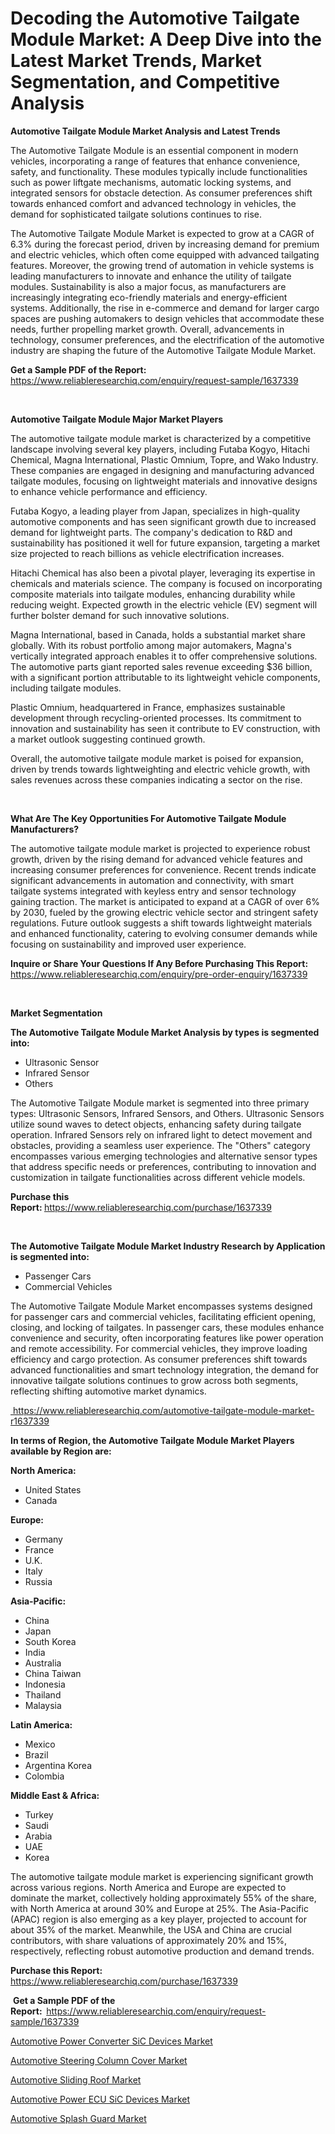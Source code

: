 <p><h1>Decoding the Automotive Tailgate Module Market: A Deep Dive into the Latest Market Trends, Market Segmentation, and Competitive Analysis</h1></p><p><strong>Automotive Tailgate Module Market Analysis and Latest Trends</strong></p>
<p><p>The Automotive Tailgate Module is an essential component in modern vehicles, incorporating a range of features that enhance convenience, safety, and functionality. These modules typically include functionalities such as power liftgate mechanisms, automatic locking systems, and integrated sensors for obstacle detection. As consumer preferences shift towards enhanced comfort and advanced technology in vehicles, the demand for sophisticated tailgate solutions continues to rise.</p><p>The Automotive Tailgate Module Market is expected to grow at a CAGR of 6.3% during the forecast period, driven by increasing demand for premium and electric vehicles, which often come equipped with advanced tailgating features. Moreover, the growing trend of automation in vehicle systems is leading manufacturers to innovate and enhance the utility of tailgate modules. Sustainability is also a major focus, as manufacturers are increasingly integrating eco-friendly materials and energy-efficient systems. Additionally, the rise in e-commerce and demand for larger cargo spaces are pushing automakers to design vehicles that accommodate these needs, further propelling market growth. Overall, advancements in technology, consumer preferences, and the electrification of the automotive industry are shaping the future of the Automotive Tailgate Module Market.</p></p>
<p><strong>Get a Sample PDF of the Report:&nbsp;</strong> <a href="https://www.reliableresearchiq.com/enquiry/request-sample/1637339?utm_campaign=1129&utm_medium=2&utm_source=Github&utm_content=ia&utm_term=23032025&utm_id=automotive-tailgate-module">https://www.reliableresearchiq.com/enquiry/request-sample/1637339</a></p>
<p>&nbsp;</p>
<p><strong>Automotive Tailgate Module Major Market Players</strong></p>
<p><p>The automotive tailgate module market is characterized by a competitive landscape involving several key players, including Futaba Kogyo, Hitachi Chemical, Magna International, Plastic Omnium, Topre, and Wako Industry. These companies are engaged in designing and manufacturing advanced tailgate modules, focusing on lightweight materials and innovative designs to enhance vehicle performance and efficiency.</p><p>Futaba Kogyo, a leading player from Japan, specializes in high-quality automotive components and has seen significant growth due to increased demand for lightweight parts. The company's dedication to R&D and sustainability has positioned it well for future expansion, targeting a market size projected to reach billions as vehicle electrification increases.</p><p>Hitachi Chemical has also been a pivotal player, leveraging its expertise in chemicals and materials science. The company is focused on incorporating composite materials into tailgate modules, enhancing durability while reducing weight. Expected growth in the electric vehicle (EV) segment will further bolster demand for such innovative solutions.</p><p>Magna International, based in Canada, holds a substantial market share globally. With its robust portfolio among major automakers, Magna's vertically integrated approach enables it to offer comprehensive solutions. The automotive parts giant reported sales revenue exceeding $36 billion, with a significant portion attributable to its lightweight vehicle components, including tailgate modules.</p><p>Plastic Omnium, headquartered in France, emphasizes sustainable development through recycling-oriented processes. Its commitment to innovation and sustainability has seen it contribute to EV construction, with a market outlook suggesting continued growth.</p><p>Overall, the automotive tailgate module market is poised for expansion, driven by trends towards lightweighting and electric vehicle growth, with sales revenues across these companies indicating a sector on the rise.</p></p>
<p>&nbsp;</p>
<p><strong>What Are The Key Opportunities For Automotive Tailgate Module Manufacturers?</strong></p>
<p><p>The automotive tailgate module market is projected to experience robust growth, driven by the rising demand for advanced vehicle features and increasing consumer preferences for convenience. Recent trends indicate significant advancements in automation and connectivity, with smart tailgate systems integrated with keyless entry and sensor technology gaining traction. The market is anticipated to expand at a CAGR of over 6% by 2030, fueled by the growing electric vehicle sector and stringent safety regulations. Future outlook suggests a shift towards lightweight materials and enhanced functionality, catering to evolving consumer demands while focusing on sustainability and improved user experience.</p></p>
<p><strong>Inquire or Share Your Questions If Any Before Purchasing This Report:</strong> <a href="https://www.reliableresearchiq.com/enquiry/pre-order-enquiry/1637339?utm_campaign=1129&utm_medium=2&utm_source=Github&utm_content=ia&utm_term=23032025&utm_id=automotive-tailgate-module">https://www.reliableresearchiq.com/enquiry/pre-order-enquiry/1637339</a></p>
<p>&nbsp;</p>
<p><strong>Market Segmentation</strong></p>
<p><strong>The Automotive Tailgate Module Market Analysis by types is segmented into:</strong></p>
<p><ul><li>Ultrasonic Sensor</li><li>Infrared Sensor</li><li>Others</li></ul></p>
<p><p>The Automotive Tailgate Module market is segmented into three primary types: Ultrasonic Sensors, Infrared Sensors, and Others. Ultrasonic Sensors utilize sound waves to detect objects, enhancing safety during tailgate operation. Infrared Sensors rely on infrared light to detect movement and obstacles, providing a seamless user experience. The "Others" category encompasses various emerging technologies and alternative sensor types that address specific needs or preferences, contributing to innovation and customization in tailgate functionalities across different vehicle models.</p></p>
<p><strong>Purchase this Report:&nbsp;</strong><a href="https://www.reliableresearchiq.com/purchase/1637339?utm_campaign=1129&utm_medium=2&utm_source=Github&utm_content=ia&utm_term=23032025&utm_id=automotive-tailgate-module">https://www.reliableresearchiq.com/purchase/1637339</a></p>
<p>&nbsp;</p>
<p><strong>The Automotive Tailgate Module Market Industry Research by Application is segmented into:</strong></p>
<p><ul><li>Passenger Cars</li><li>Commercial Vehicles</li></ul></p>
<p><p>The Automotive Tailgate Module Market encompasses systems designed for passenger cars and commercial vehicles, facilitating efficient opening, closing, and locking of tailgates. In passenger cars, these modules enhance convenience and security, often incorporating features like power operation and remote accessibility. For commercial vehicles, they improve loading efficiency and cargo protection. As consumer preferences shift towards advanced functionalities and smart technology integration, the demand for innovative tailgate solutions continues to grow across both segments, reflecting shifting automotive market dynamics.</p></p>
<p><a href="https://www.reliableresearchiq.com/automotive-tailgate-module-market-r1637339?utm_campaign=1129&utm_medium=2&utm_source=Github&utm_content=ia&utm_term=23032025&utm_id=automotive-tailgate-module">&nbsp;https://www.reliableresearchiq.com/automotive-tailgate-module-market-r1637339</a></p>
<p><strong>In terms of Region, the Automotive Tailgate Module Market Players available by Region are:</strong></p>
<p>
    <p> <strong> North America: </strong>
        <ul>
            <li>United States</li>
            <li>Canada</li>
        </ul>
        </p> 
    <p> <strong> Europe: </strong>
        <ul>
            <li>Germany</li>
            <li>France</li>
            <li>U.K.</li>
            <li>Italy</li>
            <li>Russia</li>
        </ul>
        </p> 
    <p> <strong> Asia-Pacific: </strong>
        <ul>
            <li>China</li>
            <li>Japan</li>
            <li>South Korea</li>
            <li>India</li>
            <li>Australia</li>
            <li>China Taiwan</li>
            <li>Indonesia</li>
            <li>Thailand</li>
            <li>Malaysia</li>
        </ul>
        </p> 
    <p> <strong> Latin America: </strong>
        <ul>
            <li>Mexico</li>
            <li>Brazil</li>
            <li>Argentina Korea</li>
            <li>Colombia</li>
        </ul>
        </p> 
    <p> <strong> Middle East & Africa: </strong>
        <ul>
            <li>Turkey</li>
            <li>Saudi</li>
            <li>Arabia</li>
            <li>UAE</li>
            <li>Korea</li>
        </ul>
    </p>
    </p>
<p><p>The automotive tailgate module market is experiencing significant growth across various regions. North America and Europe are expected to dominate the market, collectively holding approximately 55% of the share, with North America at around 30% and Europe at 25%. The Asia-Pacific (APAC) region is also emerging as a key player, projected to account for about 35% of the market. Meanwhile, the USA and China are crucial contributors, with share valuations of approximately 20% and 15%, respectively, reflecting robust automotive production and demand trends.</p></p>
<p><strong>Purchase this Report: </strong><a href="https://www.reliableresearchiq.com/purchase/1637339?utm_campaign=1129&utm_medium=2&utm_source=Github&utm_content=ia&utm_term=23032025&utm_id=automotive-tailgate-module">https://www.reliableresearchiq.com/purchase/1637339</a></p>
<p>&nbsp;<strong>Get a Sample PDF of the Report:&nbsp;&nbsp;</strong><a href="https://www.reliableresearchiq.com/enquiry/request-sample/1637339?utm_campaign=1129&utm_medium=2&utm_source=Github&utm_content=ia&utm_term=23032025&utm_id=automotive-tailgate-module">https://www.reliableresearchiq.com/enquiry/request-sample/1637339</a></p>
<p><strong></strong></p>
<p><p><a href="https://github.com/trenkkwasek84/Market-Research-Report-List-1/blob/main/automotive-power-converter-sic-devices-market.md?utm_campaign=1129&utm_medium=2&utm_source=Github&utm_content=ia&utm_term=23032025&utm_id=automotive-tailgate-module">Automotive Power Converter SiC Devices Market</a></p><p><a href="https://github.com/stunzkocotpv/Market-Research-Report-List-1/blob/main/automotive-steering-column-cover-market.md?utm_campaign=1129&utm_medium=2&utm_source=Github&utm_content=ia&utm_term=23032025&utm_id=automotive-tailgate-module">Automotive Steering Column Cover Market</a></p><p><a href="https://github.com/snapetylerho/Market-Research-Report-List-1/blob/main/automotive-sliding-roof-market.md?utm_campaign=1129&utm_medium=2&utm_source=Github&utm_content=ia&utm_term=23032025&utm_id=automotive-tailgate-module">Automotive Sliding Roof Market</a></p><p><a href="https://github.com/sulvantomppa/Market-Research-Report-List-1/blob/main/automotive-power-ecu-sic-devices-market.md?utm_campaign=1129&utm_medium=2&utm_source=Github&utm_content=ia&utm_term=23032025&utm_id=automotive-tailgate-module">Automotive Power ECU SiC Devices Market</a></p><p><a href="https://github.com/iwanesucices/Market-Research-Report-List-1/blob/main/automotive-splash-guard-market.md?utm_campaign=1129&utm_medium=2&utm_source=Github&utm_content=ia&utm_term=23032025&utm_id=automotive-tailgate-module">Automotive Splash Guard Market</a></p></p>